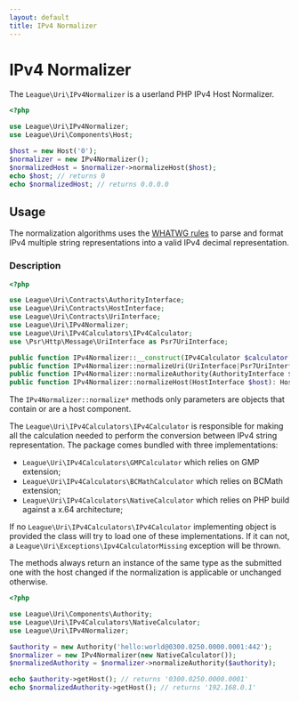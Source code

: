 ```yaml
---
layout: default
title: IPv4 Normalizer
---
```


IPv4 Normalizer
=======

The `League\Uri\IPv4Normalizer` is a userland PHP IPv4 Host Normalizer.

```php
<?php

use League\Uri\IPv4Normalizer;
use League\Uri\Components\Host;

$host = new Host('0');
$normalizer = new IPv4Normalizer();
$normalizedHost = $normalizer->normalizeHost($host);
echo $host; // returns 0
echo $normalizedHost; // returns 0.0.0.0
```

Usage
--------

<p class="message-notice">The normalization algorithms uses the <a href="https://url.spec.whatwg.org/#concept-ipv4-parser">WHATWG rules</a> to parse and format IPv4 multiple string representations into a valid IPv4 decimal representation.</p>

### Description

```php
<?php

use League\Uri\Contracts\AuthorityInterface;
use League\Uri\Contracts\HostInterface;
use League\Uri\Contracts\UriInterface;
use League\Uri\IPv4Normalizer;
use League\Uri\IPv4Calculators\IPv4Calculator;
use \Psr\Http\Message\UriInterface as Psr7UriInterface;

public function IPv4Normalizer::__construct(IPv4Calculator $calculator = null);
public function IPv4Normalizer::normalizeUri(UriInterface|Psr7UriInterface $uri): UriInterface|Psr7UriInterface ;
public function IPv4Normalizer::normalizeAuthority(AuthorityInterface $host): AuthorityInterface;
public function IPv4Normalizer::normalizeHost(HostInterface $host): HostInterface;
```

The `IPv4Normalizer::normalize*` methods only parameters are objects that contain or are a host component.

The `League\Uri\IPv4Calculators\IPv4Calculator` is responsible for making all the calculation needed to perform the conversion between IPv4 string representation.
The package comes bundled with three implementations:

- `League\Uri\IPv4Calculators\GMPCalculator` which relies on GMP extension;
- `League\Uri\IPv4Calculators\BCMathCalculator` which relies on BCMath extension;
- `League\Uri\IPv4Calculators\NativeCalculator` which relies on PHP build against a x.64 architecture;

If no `League\Uri\IPv4Calculators\IPv4Calculator` implementing object is provided the class will try to load one of these implementations.
If it can not, a `League\Uri\Exceptions\Ipv4CalculatorMissing` exception will be thrown.

The methods always return an instance of the same type as the submitted one with the host changed if the normalization is applicable or unchanged otherwise.

```php
<?php

use League\Uri\Components\Authority;
use League\Uri\IPv4Calculators\NativeCalculator;
use League\Uri\IPv4Normalizer;

$authority = new Authority('hello:world@0300.0250.0000.0001:442');
$normalizer = new IPv4Normalizer(new NativeCalculator());
$normalizedAuthority = $normalizer->normalizeAuthority($authority);

echo $authority->getHost(); // returns '0300.0250.0000.0001'
echo $normalizedAuthority->getHost(); // returns '192.168.0.1'
```
